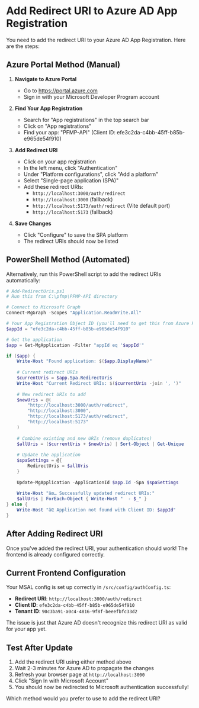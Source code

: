 ﻿# Add Redirect URI to Azure AD App Registration

You need to add the redirect URI to your Azure AD App Registration. Here are the steps:

## Azure Portal Method (Manual)

1. **Navigate to Azure Portal**
   - Go to https://portal.azure.com
   - Sign in with your Microsoft Developer Program account

2. **Find Your App Registration**
   - Search for "App registrations" in the top search bar
   - Click on "App registrations"
   - Find your app: "PFMP-API" (Client ID: efe3c2da-c4bb-45ff-b85b-e965de54f910)

3. **Add Redirect URI**
   - Click on your app registration
   - In the left menu, click "Authentication"
   - Under "Platform configurations", click "Add a platform"
   - Select "Single-page application (SPA)"
   - Add these redirect URIs:
     - `http://localhost:3000/auth/redirect`
     - `http://localhost:3000` (fallback)
     - `http://localhost:5173/auth/redirect` (Vite default port)
     - `http://localhost:5173` (fallback)

4. **Save Changes**
   - Click "Configure" to save the SPA platform
   - The redirect URIs should now be listed

## PowerShell Method (Automated)

Alternatively, run this PowerShell script to add the redirect URIs automatically:

```powershell
# Add-RedirectUris.ps1
# Run this from C:\pfmp\PFMP-API directory

# Connect to Microsoft Graph
Connect-MgGraph -Scopes "Application.ReadWrite.All"

# Your App Registration Object ID (you'll need to get this from Azure Portal)
$appId = "efe3c2da-c4bb-45ff-b85b-e965de54f910"

# Get the application
$app = Get-MgApplication -Filter "appId eq '$appId'"

if ($app) {
    Write-Host "Found application: $($app.DisplayName)"
    
    # Current redirect URIs
    $currentUris = $app.Spa.RedirectUris
    Write-Host "Current Redirect URIs: $($currentUris -join ', ')"
    
    # New redirect URIs to add
    $newUris = @(
        "http://localhost:3000/auth/redirect",
        "http://localhost:3000",
        "http://localhost:5173/auth/redirect", 
        "http://localhost:5173"
    )
    
    # Combine existing and new URIs (remove duplicates)
    $allUris = ($currentUris + $newUris) | Sort-Object | Get-Unique
    
    # Update the application
    $spaSettings = @{
        RedirectUris = $allUris
    }
    
    Update-MgApplication -ApplicationId $app.Id -Spa $spaSettings
    
    Write-Host "âœ… Successfully updated redirect URIs:"
    $allUris | ForEach-Object { Write-Host "  - $_" }
} else {
    Write-Host "âŒ Application not found with Client ID: $appId"
}
```

## After Adding Redirect URI

Once you've added the redirect URI, your authentication should work! The frontend is already configured correctly.

## Current Frontend Configuration

Your MSAL config is set up correctly in `/src/config/authConfig.ts`:
- **Redirect URI**: `http://localhost:3000/auth/redirect` 
- **Client ID**: `efe3c2da-c4bb-45ff-b85b-e965de54f910`
- **Tenant ID**: `90c3ba91-a0c4-4816-9f8f-beeefbfc33d2`

The issue is just that Azure AD doesn't recognize this redirect URI as valid for your app yet.

## Test After Update

1. Add the redirect URI using either method above
2. Wait 2-3 minutes for Azure AD to propagate the changes
3. Refresh your browser page at `http://localhost:3000`
4. Click "Sign In with Microsoft Account"
5. You should now be redirected to Microsoft authentication successfully!

Which method would you prefer to use to add the redirect URI?
